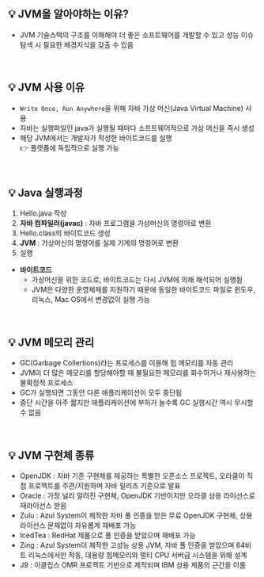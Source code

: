 ## 💡 JVM을 알아야하는 이유?
- JVM 기술스택의 구조를 이해해야 더 좋은 소프트웨어를 개발할 수 있고 성능 이슈 탐색 시 필요한 배경지식을 갖출 수 있음
<br/>

## 💡 JVM 사용 이유
- `Write Once, Run Anywhere`을 위해 자바 가상 머신(Java Virtual Machine) 사용
- 자바는 실행파일인 java가 실행될 때마다 소프트웨어적으로 가상 머신을 즉시 생성
- 해당 JVM에서는 개발자가 작성한 바이트코드를 실행 <br/>
👉 플랫폼에 독립적으로 실행 가능
<br/>

## 💡 Java 실행과정
1. Hello.java 작성
2. **자바 컴파일러(javac)** : 자바 프로그램을 가상머신의 명령어로 변환
3. Hello.class의 바이트코드 생성
4. **JVM** : 가상머신의 명령어를 실제 기계의 명령어로 변환
5. 실행

- **바이트코드**
  - 가상머신을 위한 코드로, 바이트코드는 다시 JVM에 의해 해석되어 실행됨
  - JVM은 다양한 운영체제를 지원하기 때문에 동일한 바이트코드 파일로 윈도우, 리눅스, Mac OS에서 변경없이 실행 가능
<br/>

## 💡 JVM 메모리 관리
- GC(Garbage Collertions)라는 프로세스를 이용해 힙 메모리를 자동 관리
- JVM이 더 많은 메모리를 할당해야할 때 불필요한 메모리를 회수하거나 재사용하는 불확정적 프로세스
- GC가 실행되면 그동안 다른 애플리케이션이 모두 중단됨
- 중단 시간을 아주 짧지만 애플리케이션에 부하가 늘수록 GC 실행시간 역시 무시할 수 없음
<br/>

## 💡 JVM 구현체 종류
- OpenJDK : 자바 기준 구현체를 제공하는 특별한 오픈소스 프로젝트, 오라클이 직접 프로젝트를 주관/지원하며 자바 릴리즈 기준으로 발표
- Oracle : 가장 널리 알려진 구현체, OpenJDK 기반이지만 오라클 상용 라이선스로 재라이선스 받음
- Zulu : Azul System이 제작한 자바 풀 인증을 받은 무료 OpenJDK 구현체, 상용 라이선스 문제없이 자유롭게 재배포 가능
- IcedTea : RedHat 제품으로 풀 인증을 받았으며 재배포 가능
- Zing : Azul System이 제작한 고성능 상용 JVM, 자바 풀 인증을 받았으며 64비트 리눅스에서만 작동, 대용량 힙메모리와 멀티 CPU 서버급 시스템을 위해 설계
- J9 : 이클립스 OMR 프로젝트 기반으로 제작되며 IBM 상용 제품의 근간을 이룸 
